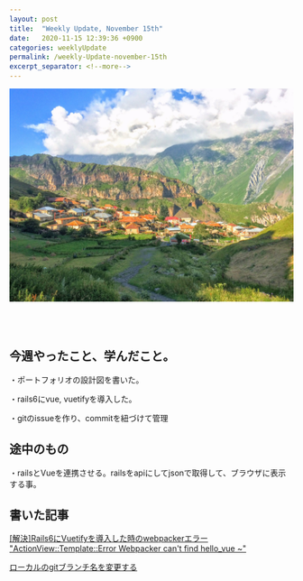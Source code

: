 ```yaml
---
layout: post
title:  "Weekly Update, November 15th"
date:   2020-11-15 12:39:36 +0900
categories: weeklyUpdate
permalink: /weekly-Update-november-15th
excerpt_separator: <!--more-->
---
```

![image here](/assets/img/thumbnail/one.jpeg)
<!--more-->

<br><br>


## 今週やったこと、学んだこと。

・ポートフォリオの設計図を書いた。<br>

・rails6にvue, vuetifyを導入した。<br>

・gitのissueを作り、commitを紐づけて管理<br>


## 途中のもの

・railsとVueを連携させる。railsをapiにしてjsonで取得して、ブラウザに表示する事。




## 書いた記事
[[解決]Rails6にVuetifyを導入した時のwebpackerエラー "ActionView::Template::Error Webpacker can't find hello_vue ~"](https://qiita.com/kazumawada/items/057dade3845da4381b8c)<br>

[ローカルのgitブランチ名を変更する](https://qiita.com/kazumawada/items/c0086af55f5d9a4e3783)


